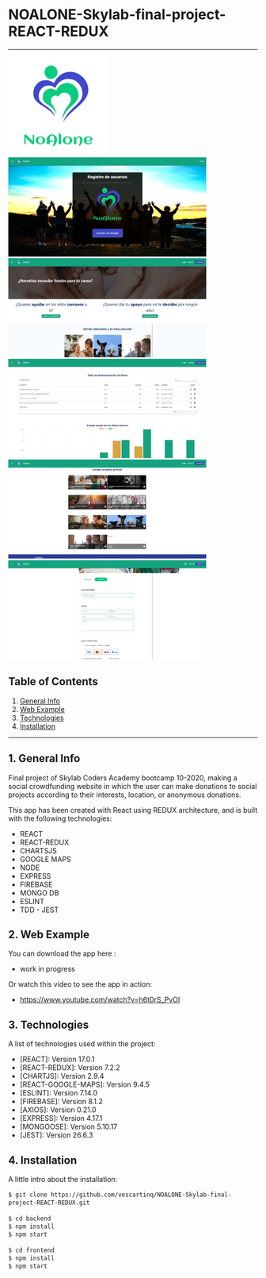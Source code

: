 # NOALONE-Skylab-final-project-REACT-REDUX

---

<img src="images/logo.png" width="200" height="200" >
<img src="images/noAlone1.jpg" width="400" height="200" >
<img src="images/noAlone2.jpg" width="400" height="200" >
<img src="images/noAlone3.jpg" width="400" height="200" >
<img src="images/noAlone4.jpg" width="400" height="200" >
<img src="images/noAlone5.jpg" width="400" height="200" >


## Table of Contents

1. [General Info](#general-info)
2. [Web Example](#web-example)
3. [Technologies](#technologies)
4. [Installation](#installation)

---

## 1. General Info

Final project of Skylab Coders Academy bootcamp 10-2020, making a social
crowdfunding website in which the user can make donations to social projects
according to their interests, location, or anonymous donations.

This app has been created with React using REDUX architecture, and is built with
the following technologies:

- REACT
- REACT-REDUX
- CHARTSJS
- GOOGLE MAPS
- NODE
- EXPRESS
- FIREBASE
- MONGO DB
- ESLINT
- TDD - JEST

## 2. Web Example

You can download the app here :

- work in progress

Or watch this video to see the app in action:

- https://www.youtube.com/watch?v=h6t0rS_PvOI

## 3. Technologies

A list of technologies used within the project:

- [REACT]: Version 17.0.1
- [REACT-REDUX]: Version 7.2.2
- [CHARTJS]: Version 2.9.4
- [REACT-GOOGLE-MAPS]: Version 9.4.5
- [ESLINT]: Version 7.14.0
- [FIREBASE]: Version 8.1.2
- [AXIOS]: Version 0.21.0
- [EXPRESS]: Version 4.17.1
- [MONGOOSE]: Version 5.10.17
- [JEST]: Version 26.6.3

## 4. Installation

A little intro about the installation:

```
$ git clone https://github.com/vescartinq/NOALONE-Skylab-final-project-REACT-REDUX.git

$ cd backend
$ npm install
$ npm start

$ cd frontend
$ npm install
$ npm start
```
